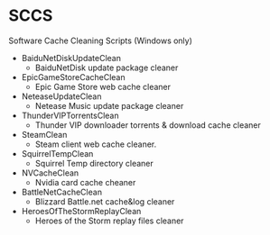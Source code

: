 # SCCS
 Software Cache Cleaning Scripts (Windows only)

- BaiduNetDiskUpdateClean 
    - BaiduNetDisk update package cleaner
- EpicGameStoreCacheClean
    - Epic Game Store web cache cleaner
- NeteaseUpdateClean
    - Netease Music update package cleaner
- ThunderVIPTorrentsClean
    - Thunder VIP downloader torrents & download cache cleaner
- SteamClean
    - Steam client web cache cleaner.
- SquirrelTempClean
    - Squirrel Temp directory cleaner
- NVCacheClean
    - Nvidia card cache cheaner
- BattleNetCacheClean
    - Blizzard Battle.net cache&log cleaner
- HeroesOfTheStormReplayClean
    - Heroes of the Storm replay files cleaner